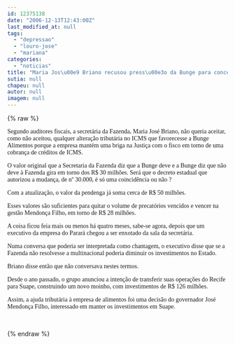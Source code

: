 ```yaml
---
id: 12375138
date: "2006-12-13T12:43:00Z"
last_modified_at: null
tags:
  - "depressao"
  - "louro-jose"
  - "mariana"
categories:
  - "noticias"
title: "Maria Jos\u00e9 Briano recusou press\u00e3o da Bunge para concess\u00e3o de incentivos tribut\u00e1rios "
sutia: null
chapeu: null
autor: null
imagem: null
---
```

{% raw %}
<p><P><FONT face=Verdana>Segundo auditores fiscais, a secretária da Fazenda, Maria José Briano, não queria aceitar, como não aceitou, qualquer alteração tributária no ICMS que favorecesse a Bunge Alimentos porque a empresa mantém uma briga na Justiça com o fisco em torno de uma cobrança de créditos de ICMS. </FONT></P></p>
<p><P><FONT face=Verdana>O valor original que a Secretaria da Fazenda diz que a Bunge deve e a Bunge diz que não deve à Fazenda gira em torno dos R$ 30 milhões. Será que o decreto estadual que autorizou a mudança, de nº 30.000, é só uma coincidência ou não ?</FONT></P></p>
<p><P><FONT face=Verdana>Com a atualização, o valor da pendenga já soma cerca de R$ 50 milhões.</FONT></P></p>
<p><P><FONT face=Verdana>Esses valores são suficientes para quitar o volume de precatórios vencidos e vencer na gestão Mendonça Filho, em torno de R$ 28 milhões.</FONT></P></p>
<p><P><FONT face=Verdana>A coisa ficou feia mais ou menos há quatro meses, sabe-se agora, depois que um executivo da empresa do Parará chegou a ser enxotado da sala da secretária.</FONT></P></p>
<p><P><FONT face=Verdana>Numa conversa que poderia ser interpretada como chantagem, o executivo disse que se a Fazenda não resolvesse a multinacional poderia diminuir os investimentos no Estado. </FONT></P></p>
<p><P><FONT face=Verdana>Briano disse então que não conversava nestes termos.</FONT></P></p>
<p><P><FONT face=Verdana>Desde o ano passado, o grupo anunciou a intenção de transferir suas operações do Recife para Suape, construindo um novo moinho, com investimentos de R$ 126 milhões.</FONT></P></p>
<p><P><FONT face=Verdana>Assim, a ajuda tributária à empresa de alimentos foi uma decisão do governador José Mendonça Filho, interessado em manter os investimentos em Suape.</FONT></P>&nbsp; </p>
{% endraw %}